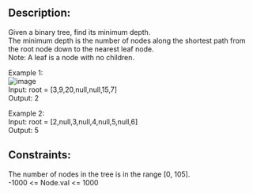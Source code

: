 ## Description:
Given a binary tree, find its minimum depth.  
The minimum depth is the number of nodes along the shortest path from the root node down to the nearest leaf node.  
Note: A leaf is a node with no children.  

Example 1:  
![image](https://user-images.githubusercontent.com/56119216/177152207-4eb095aa-ae24-4122-90e6-e7c128fd2874.png)  
Input: root = [3,9,20,null,null,15,7]  
Output: 2  

Example 2:  
Input: root = [2,null,3,null,4,null,5,null,6]  
Output: 5  

## Constraints:  
The number of nodes in the tree is in the range [0, 105].  
-1000 <= Node.val <= 1000  

